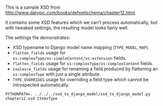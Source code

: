 This is a sample XSD from http://www.datypic.com/books/defxmlschema/chapter12.html.

It contains some XSD features which we can't process automatically, but with tweaked settings, the resulting model looks fairly well.

The settings file demonstrates:
* XSD typename to Django model name mapping (`TYPE_MODEL_MAP`).
* `flatten_fields` usage for `xs:complexType/xs:simpleContent/xs:extension` fields.
* `flatten_fields` usage for `xs:complexType/xs:complexContent` fields.
* `coalesce_fields` usage for renaming a field produced by flattening an `xs:complexType` with just a single attribute.
* `TYPE_OVERRIDES` usage for overriding a field type which cannot be introspected automatically.

```
PYTHONPATH=. ../../../xsd_to_django_model/xsd_to_django_model.py chapter12.xsd ItemsType
```
